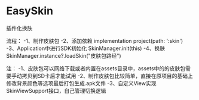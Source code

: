 # EasySkin
插件化换肤

流程：
-1、制作皮肤包
-2、添加依赖 implementation project(path: ':skin')
-3、Application中进行SDK初始化 SkinManager.init(this)
-4、换肤 SkinManager.instance?.loadSkin("皮肤包路经")

注：
-1、皮肤包可以网络下载或者内置在assets目录中，assets中的的皮肤包需要手动拷贝到SD卡后才能试用
-2、制作皮肤包比较简单，直接在原项目的基础上修改背景颜色等选项最后打包生成.apk文件
-3、自定义View实现SkinViewSupport接口，自己管理切换逻辑
